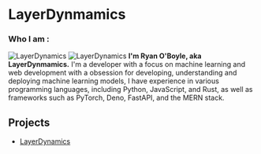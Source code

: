 # LayerDynmamics


### Who I am : 
![LayerDynamics](https://avatars.githubusercontent.com/u/102546658?s=400&u=0b1f2a3c4d5e6f7a8b9c0d1e2f3g4h5i6j7k8l9m&v=4)
![LayerDynamics](https://img.shields.io/badge/LayerDynamics-Developer-blue?style=flat-square&logo=github&logoColor=white)
**I'm Ryan O'Boyle, aka LayerDynmamics.** I'm a developer with a focus on machine learning and web development with a obsession for developing, understanding and deploying machine learning models, I have experience in various programming languages, including Python, JavaScript, and Rust, as well as frameworks such as PyTorch, Deno, FastAPI, and the MERN stack.

## Projects

- [LayerDynamics](https://github.com/LayerDynamics)